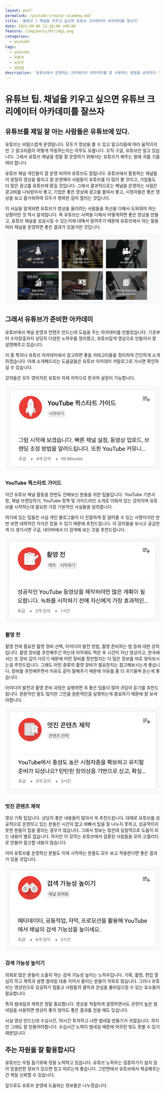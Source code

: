 ```yaml
---
layout: post
permalink: /youtube-creator-academy.md/
title: '꿀튜브 | 채널을 키우고 싶으면 유튜브 크리에이터 아카데미를 잘쓰자'
date: 2021-09-05 11:20:00 +09:00
feature: /img/posts/07/img1.png
categories:
  - youtube
tags:
  - youtube
  - 유튜브
  - 노하우
  - 성공법
description: '유튜브에서 운영하는 크리에이터 아마데미를 잘 사용하는 방법을 공유한다.'
---
```




<h1>유튜브 팁. 채널을 키우고 싶으면 유튜브 크리에이터 아카데미를 잘쓰자</h1>


<h2>유튜브를 제일 잘 아는 사람들은 유튜브에 있다.</h2>

  유튜브는 비밀스럽게 운영됩니다. 모두가 영상을 볼 수 있고 알고리즘에 따라 움직이지만 그 알고리즘이 어떻게 작동하는지는 아무도 모릅니다. 오직 구글, 유튜브만 알고 있습니다. 그래서 유튜브 채널을 정말 잘 운영하기 위해서는 유튜브가 해주는 말에 귀를 기울여야 합니다.

  유튜브 채널 개인들이 잘 운영 되어야 유튜브도 잘됩니다. 유튜브에서 활동하는 채널들이 양질의 영상을 올리고 잘 운영해야 사람들이 유튜브를 더 많이 볼 것이고, 기업들도 더 많은 광고를 유튜브에 맡길 것입니다. 그래서 결과적으로는 채널을 운영하는 사람은 광고비를 나눠받아서 좋고, 기업은 좋은 영상에 광고를 붙여서 좋고, 시청자들은 좋은 영상을 보고 즐거워하여 모두가 행복한 길이 열리는 것입니다.

  이 사실을 알게되면 유튜브가 영상을 올리려는 사람들을 최선을 다해서 도와줘야 하는 상황이란 것 역시 알게됩니다. 즉 유튜브는 사력을 다해서 어떻게하면 좋은 영상을 만들고, 유튜브 채널을 성공시킬 수 있는지에 대해서 알려주기 때문에 유튜브에서 하는 말을 따라 채널을 운영하면 좋은 결과가 있을거란 것입니다.


![img2](/img/posts/07/img2.png)

<h2>그래서 유튜브가 준비한 아카데미</h2>

  유튜브에서 채널 운영과 컨텐츠 만드는데 도움을 주는 아카데미를 만들었습니다. 기초부터 수익창출까지 상당히 다양한 노하우를 정리했고, 유튜브답게 영상으로 만들어서 잘 설명해주고 있습니다.

  이 중 특히나 유튜브 아카데미에서 참고하면 좋을 카테고리들을 정리하여 간단하게 소개하겠습니다. 아래 소개해드리는 도움글들은 유튜브 아카데미 카탈로그로 가시면 확인하실 수 있습니다.

  강의들은 모두 영어지만 유튜브 자체 자막으로 한국어 설정이 가능합니다.


![img3](/img/posts/07/img3.png)
  <h3>YouTube 퀵스타트 가이드</h3>

  이건 유튜브 채널 활동을 한번도 안해보신 분들을 위한 팁들입니다.
  YouTube 기본사항, 채널 브랜딩하기, YouTube 정책 및 가이드라인 소개로 이뤄져 있는 강의이며 유튜브를 시작하는데 필요한 가장 기본적인 사실들을 알려줍니다.

  여기에 있는 팁들은 사실 개인 블로그들이 더 친절하게 잘 알려줄 수 있는 사항이지만 한번 보면 대략적인 지식은 얻을 수 있기 때문에 추천드립니다. 이 강의들을 보시고 궁금한게 더 생기시면 구글, 네이버에서 더 검색해 보는 것을 추천드립니다.

![img4](/img/posts/07/img4.png)
  <h3>촬영 전</h3>

  촬영 전에 필요한 촬영 장비 선택, 아이디어 발전 방법, 촬영 준비하는 법 등에 대한 강의입니다. 촬영 장비를 추천해주긴 하는데 아무래도 찍은 후 시간이 지난 영상이고, 한국에서는 또 장비 값이 다르기 때문에 어떤 장비를 장만할지는 더 많은 정보를 따로 찾아보시는걸 추천드립니다. 그래도 어떤 종류의 촬영 장비가 필요한지는 참고해보시는게 좋습니다. 장비를 추천해주면서 이유도 같이 말해주기 때문에 이유를 좀 더 귀기울여 듣는게 좋습니다.

  아이디어 발전과 촬영 준비 과정은 실행하면 꼭 좋은 팁들이 많아 귀담아 듣기를 추천드립니다. 원론적인 말도 많지만 그만큼 원론적인걸 실행하는게 중요하기 때문에 잘 보셔야합니다.


![img5](/img/posts/07/img5.png)
  <h3>멋진 콘텐츠 제작</h3>

  영상 기획 팁입니다. 상당히 좋은 내용들이 많아서 꼭 추천드립니다. 대체로 유튜브를 성공적으로 운영하고 있는 분들은 시간이 없고 바빠서 팁을 잘 나누지 못하고, 성공적이지 못한 분들이 팁을 올리는 경우가 많습니다. 그래서 정보는 많은데 실질적으로 도움이 되는 내용이 별로 없습니다. 하지만 이 강의는 유튜브에서 검증된 사람들을 모아 고퀄리티로 만들어 참고할 내용이 많습니다.

  이미 유튜브를 운영하신 분들도 이제 시작하는 분들도 모두 보고 적용한다면 좋은 결과가 있을 것입니다.

  ![img6](/img/posts/07/img6.png)
  <h3>검색 가능성 높이기</h3>

  의외로 많은 분들이 소홀히 하는 검색 가능성 높이는 노하우입니다. 기획, 촬영, 편집 열심히 하고 제목과 설명 썸네일 대충 지어서 올리는 분들이 의외로 많습니다. 그러나 유튜브는 영상만으로 성공하기 힘들고 사람들의 클릭과 관심을 불러일으킬 수 있는 요소들이 필요합니다.

  특히 썸네일과 제목은 정말 중요합니다. 영상을 적절하게 설명하면서도 관련이 높은 썸네일을 사용하면 영상이 좋지 않아도 좋은 결과를 얻을 때도 있습니다.

  사실 영상 만드는데 수십시간, 10시간 투자하고 나면 썸네일 만들기가 귀찮습니다. 하지만 그래도 잘 만들어야합니다. 수십시간 노력이 썸네일 때문에 아무런 빛도 못볼 수 있기 때문입니다.

  <h2>주는 자원을 잘 활용합시다</h2>

  유튜브는 우릴 돕기위해 정말 노력하고 있습니다. 유튜브 노하우는 검증하기가 쉽지 않아 믿을만한 정보가 있으면 믿고 따르는게 좋습니다. 그런면에서 유튜브에서 제공해주는건 제일 신뢰할 수 있습니다.

  앞으로도 유튜브 운영에 도움되는 정보들은 나누겠습니다.
